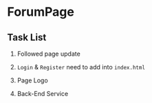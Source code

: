 # ForumPage

## Task List

1. Followed page update

2. `Login` & `Register` need to add into `index.html`

3. Page Logo

4. Back-End Service

